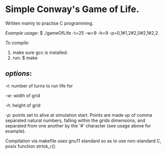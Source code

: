 Simple Conway's Game of Life. 
=============================
Written mainly to practise C programming.

*Example usage*: $ ./gameOfLife -t=25 -w=9 -h=9 -p=0,1#1,2#2,0#2,1#2,2

*To compile*: 
1) make sure gcc is installed. 
2) run: $ make

*options*:
---------
*-t*: number of turns to run life for

*-w*: width of grid

*-h*: height of grid

*-p*: points set to alive at simulation start. Points are made up of comma separated natural numbers, falling within the grids dimensions, and separated from one another by the '#' character (see usage above for example).

Compilation via makefile uses gnu11 standard so as to use non-standard C, posix function strtok_r().
